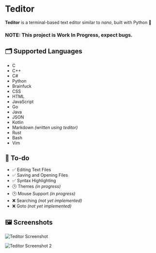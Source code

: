 # Teditor

**Teditor** is a terminal-based text editor similar to *nano*, built with Python 🐍

### **NOTE**: This project is Work In Progress, expect bugs.

## 🗂️ Supported Languages

- C
- C++
- C#
- Python
- Brainfuck
- CSS
- HTML
- JavaScript
- Go
- Java
- JSON
- Kotlin
- Markdown *(written using teditor)*
- Rust
- Bash
- Vim

## 📝 To-do

- ✅ Editing Text Files  
- ✅ Saving and Opening Files  
- ✅ Syntax Highlighting  
- 🕒 Themes *(in progress)*  
- 🕒 Mouse Support *(in progress)*  
- ❌ Searching *(not yet implemented)*  
- ❌ Goto *(not yet implemented)*

## 🖼️ Screenshots

![Teditor Screenshot](https://i.imgur.com/mWucrYr.png)

![Teditor Screenshot 2](https://i.imgur.com/X4J2K9B.png)
